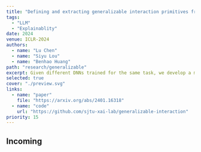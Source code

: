```yaml
---
title: "Defining and extracting generalizable interaction primitives from DNNs"
tags:
  - "LLM"
  - "Explainablity"
date: 2024
venue: ICLR-2024
authors:
  - name: "Lu Chen"
  - name: "Siyu Lou"
  - name: "Benhao Huang"
path: "research/generalizable"
excerpt: Given different DNNs trained for the same task, we develop a method to extract their shared interactions.
selected: true
cover: "./preview.svg"
links:
  - name: "paper"
    file: "https://arxiv.org/abs/2401.16318"
  - name: "code"
    url: "https://github.com/sjtu-xai-lab/generalizable-interaction"
priority: 15
---
```


## Incoming

```

```
